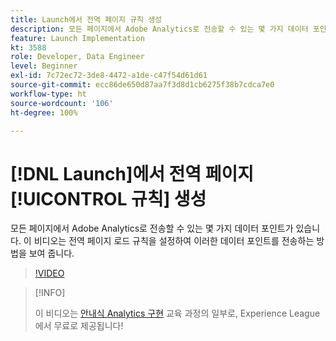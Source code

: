 ```yaml
---
title: Launch에서 전역 페이지 규칙 생성
description: 모든 페이지에서 Adobe Analytics로 전송할 수 있는 몇 가지 데이터 포인트가 있습니다. 이 비디오는 전역 페이지 로드 규칙을 설정하여 이러한 데이터 포인트를 전송하는 방법을 보여 줍니다.
feature: Launch Implementation
kt: 3588
role: Developer, Data Engineer
level: Beginner
exl-id: 7c72ec72-3de8-4472-a1de-c47f54d61d61
source-git-commit: ecc86de650d87aa7f3d8d1cb6275f38b7cdca7e0
workflow-type: ht
source-wordcount: '106'
ht-degree: 100%

---
```


# [!DNL Launch]에서 전역 페이지 [!UICONTROL 규칙] 생성

모든 페이지에서 Adobe Analytics로 전송할 수 있는 몇 가지 데이터 포인트가 있습니다. 이 비디오는 전역 페이지 로드 규칙을 설정하여 이러한 데이터 포인트를 전송하는 방법을 보여 줍니다.

>[!VIDEO](https://video.tv.adobe.com/v/28769/?quality=12&learn=on)

>[!INFO]
>
> 이 비디오는 [안내식 Analytics 구현](https://experienceleague.adobe.com/?recommended=Analytics-D-1-2019.1) 교육 과정의 일부로, Experience League에서 무료로 제공됩니다!